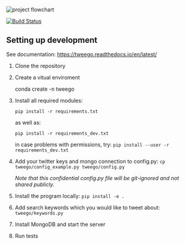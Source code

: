 #

![project flowchart](https://github.com/ktroutman/tweego/blob/master/title_image.png)

[![Build Status](https://travis-ci.org/ErikMann/tweego.svg?branch=master)](https://travis-ci.org/ErikMann/tweego)
## Setting up development

See documentation: https://tweego.readthedocs.io/en/latest/

1. Clone the repository

2. Create a vitual enviroment

	conda create -n tweego

3. Install all required modules:

   `pip install -r requirements.txt`

	 as well as:
	 
    `pip install -r requirements_dev.txt`

	 in case problems with permissions, try:
	 `pip install --user -r requirements_dev.txt`

4. Add your twitter keys and mongo connection to config.py:
	    `cp tweego/config_example.py tweego/config.py`

   *Note that this confidential config.py file will be git-ignored and not shared publicly.*

5. Install the program locally:
    `pip install -e .`

6. Add search keywords which you would like to tweet about: `tweego/keywords.py`

7. Install MongoDB and start the server

8. Run tests
